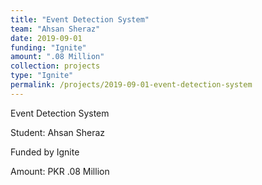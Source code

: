 ```yaml
---
title: "Event Detection System"
team: "Ahsan Sheraz"
date: 2019-09-01
funding: "Ignite"
amount: ".08 Million"
collection: projects
type: "Ignite"
permalink: /projects/2019-09-01-event-detection-system
---
```

Event Detection System

Student: Ahsan Sheraz

Funded by Ignite

Amount: PKR .08 Million
